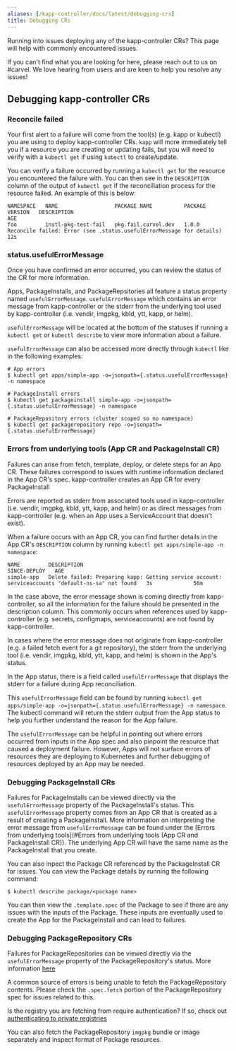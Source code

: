 ```yaml
---
aliases: [/kapp-controller/docs/latest/debugging-crs]
title: Debugging CRs
---
```


Running into issues deploying any of the kapp-controller CRs? This page will help with commonly encountered issues.

If you can't find what you are looking for here, please reach out to us on #carvel. We love hearing from users and are keen to help you resolve any issues!

## Debugging kapp-controller CRs

### Reconcile failed
Your first alert to a failure
will come from the tool(s) (e.g. kapp or kubectl) you are using to deploy
kapp-controller CRs. `kapp` will more immediately tell you if a resource you are
creating or updating fails, but you will need to verify with a `kubectl get` if
using `kubectl` to create/update.

You can verify a failure occurred by running a `kubectl get` for the resource
you encountered the failure with. You can then see in the `DESCRIPTION` column
of the output of `kubectl get` if the reconciliation process for the resource
failed. An example of this is below:

```
NAMESPACE   NAME                  PACKAGE NAME          PACKAGE VERSION   DESCRIPTION                                                            AGE
foo         instl-pkg-test-fail   pkg.fail.carvel.dev   1.0.0             Reconcile failed: Error (see .status.usefulErrorMessage for details)   12s
```

### status.usefulErrorMessage
Once you have confirmed an error occurred, you can review the status of the CR
for more information.

Apps, PackageInstalls, and PackageRepsitories all feature a status property
named `usefulErrorMessage`. `usefulErrorMessage` which contains an error message
from kapp-controller or the stderr from the underlying tool used by
kapp-controller (i.e. vendir, imgpkg, kbld, ytt, kapp, or helm).

`usefulErrorMessage` will be located at the bottom of the statuses if running a
`kubectl get` or `kubectl describe` to view more information about a failure.

`usefulErrorMessage` can also be accessed more directly through `kubectl` like
in the following examples:

```
# App errors
$ kubectl get apps/simple-app -o=jsonpath={.status.usefulErrorMessage} -n namespace

# PackageInstall errors
$ kubectl get packageinstall simple-app -o=jsonpath={.status.usefulErrorMessage} -n namespace

# PackageRepository errors (cluster scoped so no namespace)
$ kubectl get packagerepository repo -o=jsonpath={.status.usefulErrorMessage}
```

### Errors from underlying tools (App CR and PackageInstall CR)

Failures can arise from fetch, template, deploy, or delete steps for an App CR.
These failures correspond to issues with runtime information declared in the App
CR's spec. kapp-controller creates an App CR for every PackageInstall 

Errors are reported as stderr from associated tools used in kapp-controller
(i.e. vendir, imgpkg, kbld, ytt, kapp, and helm) or as direct messages from
kapp-controller (e.g. when an App uses a ServiceAccount that doesn't exist). 

When a failure occurs with an App CR, you can find further details in the App
CR's `DESCRIPTION` column by running `kubectl get apps/simple-app -n namespace`:

```
NAME         DESCRIPTION                                                                                         SINCE-DEPLOY   AGE
simple-app   Delete failed: Preparing kapp: Getting service account: serviceaccounts "default-ns-sa" not found   3s             56m
```

In the case above, the error message shown is coming directly from
kapp-controller, so all the information for the failure should be presented in
the description column. This commonly occurs when references used by
kapp-controller (e.g. secrets, configmaps, serviceaccounts) are not found by
kapp-controller.

In cases where the error message does not originate from kapp-controller (e.g. a
failed fetch event for a git repository), the stderr from the underlying tool
(i.e. vendir, imgpkg, kbld, ytt, kapp, and helm) is shown in the App's status. 

In the App status, there is a field called `usefulErrorMessage` that displays
the stderr for a failure during App reconciliation.

This `usefulErrorMessage` field can be found by running `kubectl get
apps/simple-app -o=jsonpath={.status.usefulErrorMessage} -n namespace`.  The
kubectl command will return the stderr output from the App status to help you
further understand the reason for the App failure.

The `usefulErrorMessage` can be helpful in pointing out where errors occurred
from inputs in the App spec and also pinpoint the resource that caused a
deployment failure. However, Apps will not surface errors of resources they are
deploying to Kubernetes and further debugging of resources deployed by an App
may be needed.

### Debugging PackageInstall CRs

Failures for PackageInstalls can be viewed directly via the `usefulErrorMessage`
property of the PackageInstall's status. This `usefulErrorMessage` property
comes from an App CR that is created as a result of creating a PackageInstall.
More information on interpreting the error message from `usefulErrorMessage` can
be found under the [Errors from underlying tools](#Errors from underlying tools (App CR and PackageInstall CR)).  The underlying App
CR will have the same name as the PackageInstall that you create.

You can also inpect the Package CR referenced by the PackageInstall CR for issues. You can view the Package details by running the following command:

```
$ kubectl describe package/<package name>
```

You can then view the `.template.spec` of the Package to see if there are any
issues with the inputs of the Package. These inputs are eventually used to
create the App for the PackageInstall and can lead to failures.

### Debugging PackageRepository CRs

Failures for PackageRepositories can be viewed directly via the
`usefulErrorMessage` property of the PackageRepository's status. More information [here](status.usefulErrorMessage)

A common source of errors is being unable to fetch the PackageRepository
contents. Please check the `.spec.fetch` portion of the PackageRepository spec for issues related to this.

Is the registry you are fetching from require authentication? If so, check out [authenticating to private registries](private-registry-auth.md)

You can also fetch the PackageRepository `imgpkg` bundle or image separately and inspect format of Package resources.
